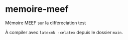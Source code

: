 # memoire-meef
Mémoire MEEF sur la différeciation test

À compiler avec `latexmk -xelatex` depuis le dossier `main`.
